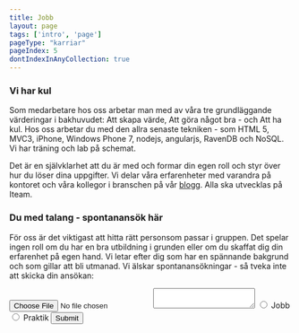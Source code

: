 ```yaml
---
title: Jobb
layout: page
tags: ['intro', 'page']
pageType: "karriar"
pageIndex: 5
dontIndexInAnyCollection: true
---
```


### Vi har kul
Som medarbetare hos oss arbetar man med av våra tre grundläggande värderingar i bakhuvudet: Att skapa värde, Att göra något bra - och Att ha kul. 
Hos oss arbetar du med den allra senaste tekniken - som HTML 5, MVC3, iPhone, Windows Phone 7, nodejs, angularjs, RavenDB och NoSQL. 
Vi har träning och lab på schemat.

Det är en självklarhet att du är med och formar din egen roll och styr över hur du löser dina uppgifter. Vi delar våra erfarenheter med varandra på kontoret och våra kollegor i branschen på vår [blogg](/blogg). Alla ska utvecklas på Iteam.

### Du med talang - spontanansök här
För oss är det viktigast att hitta rätt personsom passar i gruppen. Det spelar ingen roll om du har en bra utbildning i grunden eller om du skaffat dig din erfarenhet på egen hand. Vi letar efter dig som har en spännande bakgrund och som gillar att bli utmanad. 
Vi älskar spontanansökningar - så tveka inte att skicka din ansökan:

<form action="">
  <input type="file">
  <textarea name="" id=""></textarea>
  <input type="radio" name="application" id="app-job">
  <label for="app-job">Jobb</label>
  <input type="radio" name="application" id="app-intern">
  <label for="app-intern">Praktik</label>
  <input type="submit">
</form>